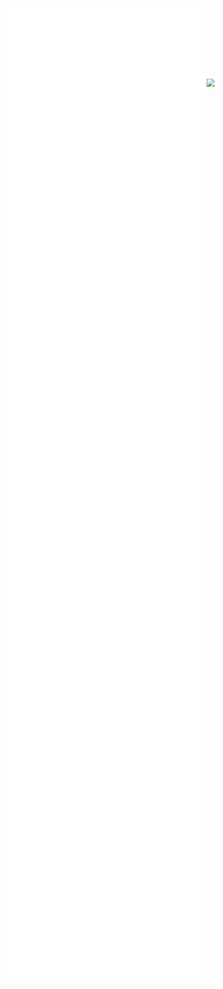 <img align="center" src="/github-metrics.svg" alt="Metrics" width="400"><img align="center" src="https://lanyard.kyrie25.me/api/595371898561495070?waveColor=8B8BFA&waveSpotifyColor=B48EF7&gradient=7E37F9-B48EF7-E568C4" width="400">
<img align="center" src="/metrics.plugin.anilist.svg" alt="Metrics" width="400">
<img align="center" src="/metrics.plugin.steam.full.svg" alt="Metrics" width="400">
<img align="center" src="/metrics.plugin.calendar.full.svg" alt="Metrics" width="400">
<img align="center" src="/metrics.plugin.isocalendar.fullyear.svg" alt="Metrics" width="400">
<img align="center" src="/metrics.plugin.topics.icons.svg" alt="Metrics" width="400">
<img align="center" src="/metrics.plugin.achievements.svg" alt="Metrics" width="400">
<img align="center" src="/metrics.plugin.fortune.svg" alt="Metrics" width="400">
